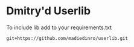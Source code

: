
# Dmitry'd Userlib

To include lib add to your requirements.txt

```
git+https://github.com/madiedinro/userlib.git
```


